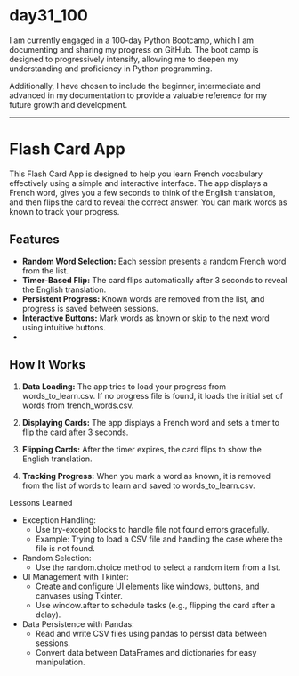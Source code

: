 # day31_100
I am currently engaged in a 100-day Python Bootcamp, which I am documenting and sharing my progress on GitHub. The boot camp is designed to progressively intensify, allowing me to deepen my understanding and proficiency in Python programming.

Additionally, I have chosen to include the beginner, intermediate and advanced in my documentation to provide a valuable reference for my future growth and development.

-------------- 

# Flash Card App
This Flash Card App is designed to help you learn French vocabulary effectively using a simple and interactive interface. The app displays a French word, gives you a few seconds to think of the English translation, and then flips the card to reveal the correct answer. You can mark words as known to track your progress.

## Features
- __Random Word Selection:__ Each session presents a random French word from the list.
- __Timer-Based Flip:__ The card flips automatically after 3 seconds to reveal the English translation.
- __Persistent Progress:__ Known words are removed from the list, and progress is saved between sessions.
- __Interactive Buttons:__ Mark words as known or skip to the next word using intuitive buttons.
- 
## How It Works

1. __Data Loading:__
The app tries to load your progress from words_to_learn.csv.
If no progress file is found, it loads the initial set of words from french_words.csv.

2. __Displaying Cards:__
The app displays a French word and sets a timer to flip the card after 3 seconds.

4. __Flipping Cards:__
After the timer expires, the card flips to show the English translation.

4. __Tracking Progress:__
When you mark a word as known, it is removed from the list of words to learn and saved to words_to_learn.csv.

Lessons Learned
- Exception Handling:
  - Use try-except blocks to handle file not found errors gracefully.
  - Example: Trying to load a CSV file and handling the case where the file is not found.
- Random Selection:
  - Use the random.choice method to select a random item from a list.
- UI Management with Tkinter:
  - Create and configure UI elements like windows, buttons, and canvases using Tkinter.
  - Use window.after to schedule tasks (e.g., flipping the card after a delay).
- Data Persistence with Pandas:
  - Read and write CSV files using pandas to persist data between sessions.
  - Convert data between DataFrames and dictionaries for easy manipulation.



